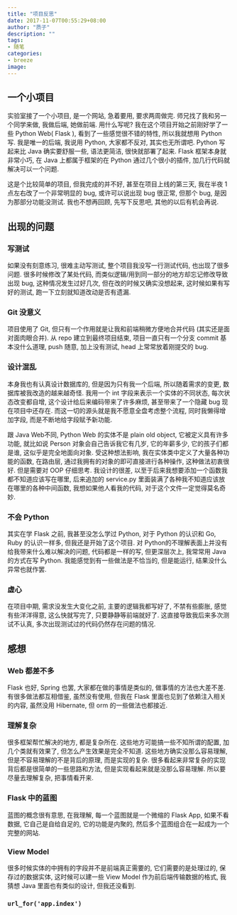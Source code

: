 ```yaml
---
title: "项目反思"
date: 2017-11-07T00:55:29+08:00
author: "质子"
description: ""
tags:
- 随笔
categories: 
- breeze
image: 
---
```


## 一个小项目

实验室接了一个小项目, 是一个网站, 急着要用, 要求两周做完. 师兄找了我和另一个同学来做, 我做后端, 她做前端. 用什么写呢? 我在这个项目开始之前刚好学了一些 Python Web( Flask ), 看到了一些感觉很不错的特性, 所以我就想用 Python 写. 我是唯一的后端, 我说用 Python, 大家都不反对, 其实也无所谓吧. Python 写起来比 Java 确实要舒服一些, 语法更简洁, 很快就部署了起来. Flask 框架本身就非常小巧, 在 Java 上都属于框架的在 Python 通过几个很小的插件, 加几行代码就解决可以一个问题.

这是个比较简单的项目, 但我完成的并不好, 甚至在项目上线的第三天, 我在半夜 1 点左右改了一个非常明显的 bug, 或许可以说出现 bug 很正常, 但那个 bug, 是因为那部分功能没测试. 我也不想再回顾, 先写下反思吧, 其他的以后有机会再说.

## 出现的问题

### 写测试

如果没有刻意练习, 很难主动写测试, 整个项目我没写一行测试代码, 也出现了很多问题. 很多时候修改了某处代码, 而类似逻辑/用到同一部分的地方却忘记修改导致出现 bug, 这种情况发生过好几次, 但在改的时候又确实没想起来, 这时候如果有写好的测试, 跑一下立刻就知道改动是否有遗漏.

### Git 没意义

项目使用了 Git, 但只有一个作用就是让我和前端稍微方便地合并代码 (其实还是面对面肉眼合并). 从 repo 建立到最终项目结束, 项目一直只有一个分支 commit 基本没什么道理, push 随意, 加上没有测试, head 上常常放着刚提交的 bug.

### 设计混乱

本身我也有认真设计数据库的, 但是因为只有我一个后端, 所以随着需求的变更, 数据库被我改造的越来越奇怪. 我用一个 int 字段来表示一个实体的不同状态, 每次状态改变都自增, 这个设计给后来编码带来了许多麻烦, 甚至带来了一个隐藏 bug 现在项目中还存在. 而这一切的源头就是我不愿意全盘考虑整个流程, 同时我懒得增加字段, 而是不断地给字段赋予新功能.

跟 Java Web不同, Python Web 的实体不是 plain old object, 它被定义具有许多功能, 就比如说 Person 对象会自己告诉我它有几岁, 它的年薪多少, 它的孩子们都是谁, 这似乎是完全地面向对象. 受这种想法影响, 我在实体类中定义了大量各种功能的函数, 在路由层, 通过我拥有的对象的即可直接进行各种操作, 这种做法初衷很好. 但是需要对 OOP 仔细思考. 我设计的很差, 以至于后来我想要添加一个函数我都不知道应该写在哪里, 后来追加的 service.py 里面装满了各种我不知道应该放在哪里的各种中间函数, 我想如果他人看我的代码, 对于这个文件一定觉得莫名奇妙.

### 不会 Python

其实在学 Flask 之前, 我甚至没怎么学过 Python, 对于 Python 的认识和 Go, Ruby 的认识一样多, 但我还是开始了这个项目. 对 Python的不理解表面上并没有给我带来什么难以解决的问题, 代码都是一样的写, 但更深层次上, 我常常用 Java 的方式在写 Python. 我能感觉到有一些做法是不恰当的, 但是能运行, 结果没什么异常也就作罢.

### 虚心

在项目中期, 需求没发生大变化之前, 主要的逻辑我都写好了, 不禁有些膨胀, 感觉有些洋洋得意, 这么快就写完了, 只要静静等前端就好了. 这直接导致我后来多次测试不认真, 多次出现测试过的代码仍然存在问题的情况.

## 感想

### Web 都差不多

Flask 也好, Spring 也罢, 大家都在做的事情是类似的, 做事情的方法也大差不差. 有很多做法都互相借鉴, 虽然没有使用, 但我在 Flask 里面也见到了依赖注入相关的内容, 虽然没用 Hibernate, 但 orm 的一些做法也都接近.

### 理解复杂

很多框架帮忙解决的地方, 都是复杂所在. 这些地方可能搞一些不知所谓的配置, 加几个类就有效果了, 但怎么产生效果是完全不知道. 这些地方确实没那么容易理解, 但是不容易理解的不是背后的原理, 而是实现的复杂. 很多看起来非常复杂的实现背后都是很简单的一些思路和方法, 但是实现看起来就是没那么容易理解. 所以要尽量去理解复杂, 把事情看开来.

### Flask 中的蓝图

蓝图的概念很有意思, 在我理解, 每一个蓝图就是一个微缩的 Flask App, 如果不看数据, 它自己是自给自足的, 它的功能是内聚的, 然后多个蓝图组合在一起成为一个完整的网站.

### View Model

很多时候实体的中拥有的字段并不是前端真正需要的, 它们需要的是处理过的, 保存过的数据实体, 这时候可以建一些 View Model 作为前后端传输数据的格式, 我猜想 Java 里面也有类似的设计, 但我还没看到.

### `url_for('app.index')`